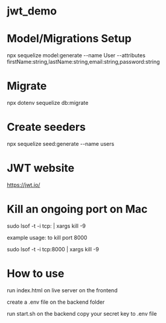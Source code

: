 # jwt_demo

# Model/Migrations Setup

npx sequelize model:generate --name User --attributes firstName:string,lastName:string,email:string,password:string

# Migrate

npx dotenv sequelize db:migrate

# Create seeders

npx sequelize seed:generate --name users


# JWT website
https://jwt.io/

# Kill an ongoing port on Mac

sudo lsof -t -i tcp:<port number> | xargs kill -9


example usage: to kill port 8000

sudo lsof -t -i tcp:8000 | xargs kill -9


# How to use

run index.html on live server on the frontend

create a .env file on the backend folder

run start.sh on the backend
copy your secret key to .env file
